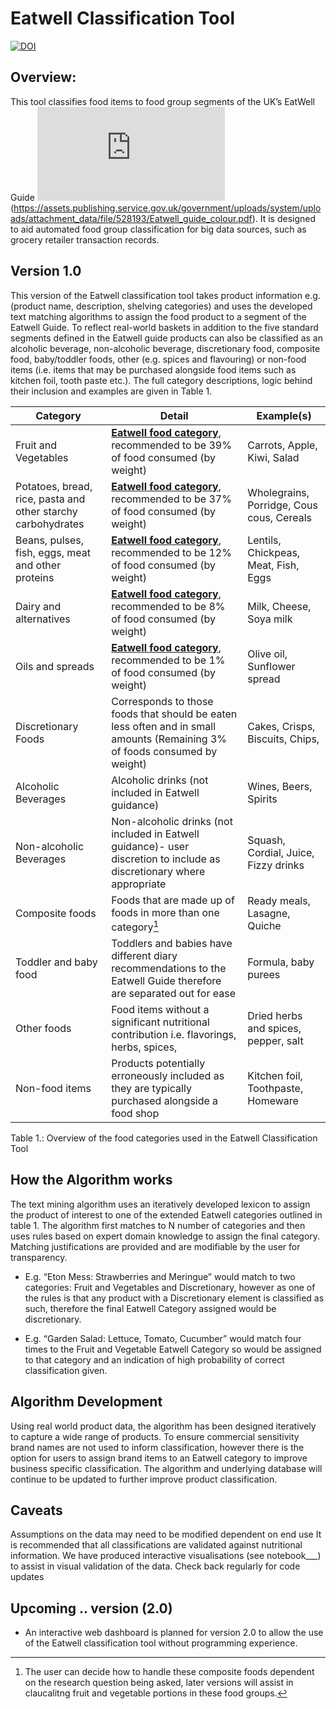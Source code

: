 # Eatwell Classification Tool

[![DOI](https://zenodo.org/badge/516698036.svg)](https://zenodo.org/badge/latestdoi/516698036)
## Overview:
This tool classifies food items to food group segments of the UK’s EatWell Guide  ![Eatwell Guide](https://github.com/Leeds-CDRC/Eatwell_product_classification/blob/main/Eatwell_guide_colour.pdf)(https://assets.publishing.service.gov.uk/government/uploads/system/uploads/attachment_data/file/528193/Eatwell_guide_colour.pdf). It is designed to aid automated food group classification for big data sources, such as grocery retailer transaction records.

## Version 1.0


This version of the Eatwell classification tool takes product information e.g. (product name, description, shelving categories) and uses the developed text matching algorithms to assign the food product to a segment of the Eatwell Guide. To reflect real-world baskets in addition to the five standard segments defined in the Eatwell guide products can also be classified as an alcoholic beverage, non-alcoholic beverage, discretionary food, composite food, baby/toddler foods, other (e.g. spices and flavouring) or non-food items (i.e. items that may be purchased alongside food items such as kitchen foil, tooth paste etc.). The full category descriptions, logic behind their inclusion and examples are given in Table 1. 


|Category |Detail |Example(s)|
|---------|-------|--------|
|Fruit and Vegetables |[**Eatwell food category**](https://www.gov.uk/government/publications/the-eatwell-guide), recommended to be 39% of food consumed (by weight) | Carrots, Apple, Kiwi, Salad |
|Potatoes, bread, rice, pasta and other starchy carbohydrates |[**Eatwell food category**](https://www.gov.uk/government/publications/the-eatwell-guide), recommended to be 37% of food consumed (by weight) | Wholegrains, Porridge, Cous cous, Cereals |
|Beans, pulses, fish, eggs, meat and other proteins|[**Eatwell food category**](https://www.gov.uk/government/publications/the-eatwell-guide), recommended to be 12% of food consumed (by weight) | Lentils, Chickpeas, Meat, Fish, Eggs|
|Dairy and alternatives|[**Eatwell food category**](https://www.gov.uk/government/publications/the-eatwell-guide), recommended to be 8% of food consumed (by weight) |Milk, Cheese, Soya milk |
|Oils and spreads|[**Eatwell food category**](https://www.gov.uk/government/publications/the-eatwell-guide), recommended to be 1% of food consumed (by weight) |Olive oil, Sunflower spread |
|Discretionary Foods |Corresponds to those foods that should be eaten less often and in small amounts (Remaining 3% of foods consumed by weight) |Cakes, Crisps, Biscuits, Chips,| 
|Alcoholic Beverages | Alcoholic drinks (not included in Eatwell guidance)|Wines, Beers, Spirits |
|Non-alcoholic Beverages | Non-alcoholic drinks (not included in Eatwell guidance)- user discretion to include as discretionary where appropriate |Squash, Cordial, Juice, Fizzy drinks|
|Composite foods| Foods that are made up of foods in more than one category[^1] |Ready meals, Lasagne, Quiche |
|Toddler and baby food | Toddlers and babies have different diary recommendations to the Eatwell Guide therefore are separated out for ease |Formula, baby purees | 
|Other foods |Food items without a significant nutritional contribution i.e. flavorings, herbs, spices, |Dried herbs and spices, pepper, salt | 
|Non-food items |Products potentially erroneously included as they are typically purchased alongside a food shop| Kitchen foil, Toothpaste, Homeware| 

Table 1.: Overview of the food categories used in the Eatwell Classification Tool

[^1]: The user can decide how to handle these composite foods dependent on the research question being asked, later versions will assist in claucalitng fruit and vegetable portions in these food groups.




## How the Algorithm works 

 
The text mining algorithm uses an iteratively developed lexicon to assign the product of interest to one of the extended Eatwell categories outlined in table 1. The algorithm first matches to N number of categories and then uses rules based on expert domain knowledge to assign the final category. Matching justifications are provided and are modifiable by the user for transparency.  
 
- E.g. “Eton Mess: Strawberries and Meringue” would match to two categories: Fruit and Vegetables and Discretionary, however as one of the rules is that any product with a Discretionary element is classified as such, therefore the final Eatwell Category assigned would be discretionary.  
 
- E.g. “Garden Salad: Lettuce, Tomato, Cucumber” would match four times to the Fruit and Vegetable Eatwell Category so would be assigned to that category and an indication of high probability of correct classification given.  

## Algorithm Development 
Using real world product data, the algorithm has been designed iteratively to capture a wide range of products. To ensure commercial sensitivity brand names are not used to inform classification, however there is the option for users to assign brand items to an Eatwell category to improve business specific classification. The algorithm and underlying database will continue to be updated to further improve product classification.  
 
## Caveats 
Assumptions on the data may need to be modified dependent on end use 
It is recommended that all classifications are validated against nutritional information. We have produced interactive visualisations (see notebook___) to assist in visual validation of the data. 
Check back regularly for code updates 


## Upcoming .. version (2.0)
 - An interactive web dashboard is planned for version 2.0 to allow the use of the Eatwell classification tool without programming experience.  

